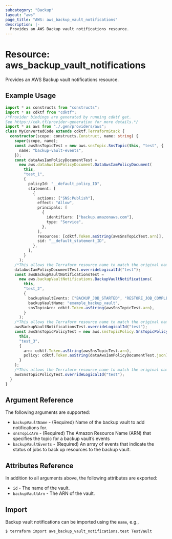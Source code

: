 ```yaml
---
subcategory: "Backup"
layout: "aws"
page_title: "AWS: aws_backup_vault_notifications"
description: |-
  Provides an AWS Backup vault notifications resource.
---
```


# Resource: aws_backup_vault_notifications

Provides an AWS Backup vault notifications resource.

## Example Usage

```typescript
import * as constructs from "constructs";
import * as cdktf from "cdktf";
/*Provider bindings are generated by running cdktf get.
See https://cdk.tf/provider-generation for more details.*/
import * as aws from "./.gen/providers/aws";
class MyConvertedCode extends cdktf.TerraformStack {
  constructor(scope: constructs.Construct, name: string) {
    super(scope, name);
    const awsSnsTopicTest = new aws.snsTopic.SnsTopic(this, "test", {
      name: "backup-vault-events",
    });
    const dataAwsIamPolicyDocumentTest =
      new aws.dataAwsIamPolicyDocument.DataAwsIamPolicyDocument(
        this,
        "test_1",
        {
          policyId: "__default_policy_ID",
          statement: [
            {
              actions: ["SNS:Publish"],
              effect: "Allow",
              principals: [
                {
                  identifiers: ["backup.amazonaws.com"],
                  type: "Service",
                },
              ],
              resources: [cdktf.Token.asString(awsSnsTopicTest.arn)],
              sid: "__default_statement_ID",
            },
          ],
        }
      );
    /*This allows the Terraform resource name to match the original name. You can remove the call if you don't need them to match.*/
    dataAwsIamPolicyDocumentTest.overrideLogicalId("test");
    const awsBackupVaultNotificationsTest =
      new aws.backupVaultNotifications.BackupVaultNotifications(
        this,
        "test_2",
        {
          backupVaultEvents: ["BACKUP_JOB_STARTED", "RESTORE_JOB_COMPLETED"],
          backupVaultName: "example_backup_vault",
          snsTopicArn: cdktf.Token.asString(awsSnsTopicTest.arn),
        }
      );
    /*This allows the Terraform resource name to match the original name. You can remove the call if you don't need them to match.*/
    awsBackupVaultNotificationsTest.overrideLogicalId("test");
    const awsSnsTopicPolicyTest = new aws.snsTopicPolicy.SnsTopicPolicy(
      this,
      "test_3",
      {
        arn: cdktf.Token.asString(awsSnsTopicTest.arn),
        policy: cdktf.Token.asString(dataAwsIamPolicyDocumentTest.json),
      }
    );
    /*This allows the Terraform resource name to match the original name. You can remove the call if you don't need them to match.*/
    awsSnsTopicPolicyTest.overrideLogicalId("test");
  }
}

```

## Argument Reference

The following arguments are supported:

* `backupVaultName` - (Required) Name of the backup vault to add notifications for.
* `snsTopicArn` - (Required) The Amazon Resource Name (ARN) that specifies the topic for a backup vault’s events
* `backupVaultEvents` - (Required) An array of events that indicate the status of jobs to back up resources to the backup vault.

## Attributes Reference

In addition to all arguments above, the following attributes are exported:

* `id` - The name of the vault.
* `backupVaultArn` - The ARN of the vault.

## Import

Backup vault notifications can be imported using the `name`, e.g.,

```
$ terraform import aws_backup_vault_notifications.test TestVault
```

<!-- cache-key: cdktf-0.17.0-pre.15 input-3f592b1e3ea7e8137aa40f25f07ae627fba79455e2216e752d7cbdf4d2ea3776 -->